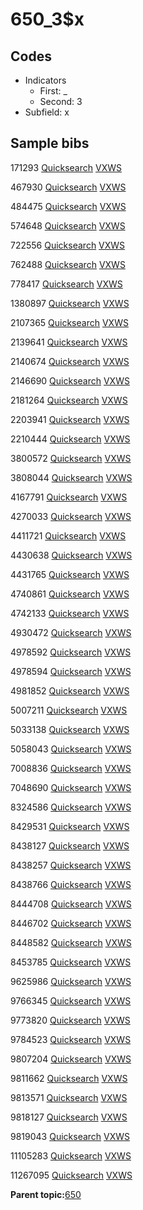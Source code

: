 # 650\_3$x

## Codes

-   Indicators
    -   First: \_
    -   Second: 3
-   Subfield: x

## Sample bibs

171293 [Quicksearch](https://search.library.yale.edu/catalog/171293) [VXWS](http://prodorbis.library.yale.edu:7014/vxws/GetHoldingsService?bibId=171293)

467930 [Quicksearch](https://search.library.yale.edu/catalog/467930) [VXWS](http://prodorbis.library.yale.edu:7014/vxws/GetHoldingsService?bibId=467930)

484475 [Quicksearch](https://search.library.yale.edu/catalog/484475) [VXWS](http://prodorbis.library.yale.edu:7014/vxws/GetHoldingsService?bibId=484475)

574648 [Quicksearch](https://search.library.yale.edu/catalog/574648) [VXWS](http://prodorbis.library.yale.edu:7014/vxws/GetHoldingsService?bibId=574648)

722556 [Quicksearch](https://search.library.yale.edu/catalog/722556) [VXWS](http://prodorbis.library.yale.edu:7014/vxws/GetHoldingsService?bibId=722556)

762488 [Quicksearch](https://search.library.yale.edu/catalog/762488) [VXWS](http://prodorbis.library.yale.edu:7014/vxws/GetHoldingsService?bibId=762488)

778417 [Quicksearch](https://search.library.yale.edu/catalog/778417) [VXWS](http://prodorbis.library.yale.edu:7014/vxws/GetHoldingsService?bibId=778417)

1380897 [Quicksearch](https://search.library.yale.edu/catalog/1380897) [VXWS](http://prodorbis.library.yale.edu:7014/vxws/GetHoldingsService?bibId=1380897)

2107365 [Quicksearch](https://search.library.yale.edu/catalog/2107365) [VXWS](http://prodorbis.library.yale.edu:7014/vxws/GetHoldingsService?bibId=2107365)

2139641 [Quicksearch](https://search.library.yale.edu/catalog/2139641) [VXWS](http://prodorbis.library.yale.edu:7014/vxws/GetHoldingsService?bibId=2139641)

2140674 [Quicksearch](https://search.library.yale.edu/catalog/2140674) [VXWS](http://prodorbis.library.yale.edu:7014/vxws/GetHoldingsService?bibId=2140674)

2146690 [Quicksearch](https://search.library.yale.edu/catalog/2146690) [VXWS](http://prodorbis.library.yale.edu:7014/vxws/GetHoldingsService?bibId=2146690)

2181264 [Quicksearch](https://search.library.yale.edu/catalog/2181264) [VXWS](http://prodorbis.library.yale.edu:7014/vxws/GetHoldingsService?bibId=2181264)

2203941 [Quicksearch](https://search.library.yale.edu/catalog/2203941) [VXWS](http://prodorbis.library.yale.edu:7014/vxws/GetHoldingsService?bibId=2203941)

2210444 [Quicksearch](https://search.library.yale.edu/catalog/2210444) [VXWS](http://prodorbis.library.yale.edu:7014/vxws/GetHoldingsService?bibId=2210444)

3800572 [Quicksearch](https://search.library.yale.edu/catalog/3800572) [VXWS](http://prodorbis.library.yale.edu:7014/vxws/GetHoldingsService?bibId=3800572)

3808044 [Quicksearch](https://search.library.yale.edu/catalog/3808044) [VXWS](http://prodorbis.library.yale.edu:7014/vxws/GetHoldingsService?bibId=3808044)

4167791 [Quicksearch](https://search.library.yale.edu/catalog/4167791) [VXWS](http://prodorbis.library.yale.edu:7014/vxws/GetHoldingsService?bibId=4167791)

4270033 [Quicksearch](https://search.library.yale.edu/catalog/4270033) [VXWS](http://prodorbis.library.yale.edu:7014/vxws/GetHoldingsService?bibId=4270033)

4411721 [Quicksearch](https://search.library.yale.edu/catalog/4411721) [VXWS](http://prodorbis.library.yale.edu:7014/vxws/GetHoldingsService?bibId=4411721)

4430638 [Quicksearch](https://search.library.yale.edu/catalog/4430638) [VXWS](http://prodorbis.library.yale.edu:7014/vxws/GetHoldingsService?bibId=4430638)

4431765 [Quicksearch](https://search.library.yale.edu/catalog/4431765) [VXWS](http://prodorbis.library.yale.edu:7014/vxws/GetHoldingsService?bibId=4431765)

4740861 [Quicksearch](https://search.library.yale.edu/catalog/4740861) [VXWS](http://prodorbis.library.yale.edu:7014/vxws/GetHoldingsService?bibId=4740861)

4742133 [Quicksearch](https://search.library.yale.edu/catalog/4742133) [VXWS](http://prodorbis.library.yale.edu:7014/vxws/GetHoldingsService?bibId=4742133)

4930472 [Quicksearch](https://search.library.yale.edu/catalog/4930472) [VXWS](http://prodorbis.library.yale.edu:7014/vxws/GetHoldingsService?bibId=4930472)

4978592 [Quicksearch](https://search.library.yale.edu/catalog/4978592) [VXWS](http://prodorbis.library.yale.edu:7014/vxws/GetHoldingsService?bibId=4978592)

4978594 [Quicksearch](https://search.library.yale.edu/catalog/4978594) [VXWS](http://prodorbis.library.yale.edu:7014/vxws/GetHoldingsService?bibId=4978594)

4981852 [Quicksearch](https://search.library.yale.edu/catalog/4981852) [VXWS](http://prodorbis.library.yale.edu:7014/vxws/GetHoldingsService?bibId=4981852)

5007211 [Quicksearch](https://search.library.yale.edu/catalog/5007211) [VXWS](http://prodorbis.library.yale.edu:7014/vxws/GetHoldingsService?bibId=5007211)

5033138 [Quicksearch](https://search.library.yale.edu/catalog/5033138) [VXWS](http://prodorbis.library.yale.edu:7014/vxws/GetHoldingsService?bibId=5033138)

5058043 [Quicksearch](https://search.library.yale.edu/catalog/5058043) [VXWS](http://prodorbis.library.yale.edu:7014/vxws/GetHoldingsService?bibId=5058043)

7008836 [Quicksearch](https://search.library.yale.edu/catalog/7008836) [VXWS](http://prodorbis.library.yale.edu:7014/vxws/GetHoldingsService?bibId=7008836)

7048690 [Quicksearch](https://search.library.yale.edu/catalog/7048690) [VXWS](http://prodorbis.library.yale.edu:7014/vxws/GetHoldingsService?bibId=7048690)

8324586 [Quicksearch](https://search.library.yale.edu/catalog/8324586) [VXWS](http://prodorbis.library.yale.edu:7014/vxws/GetHoldingsService?bibId=8324586)

8429531 [Quicksearch](https://search.library.yale.edu/catalog/8429531) [VXWS](http://prodorbis.library.yale.edu:7014/vxws/GetHoldingsService?bibId=8429531)

8438127 [Quicksearch](https://search.library.yale.edu/catalog/8438127) [VXWS](http://prodorbis.library.yale.edu:7014/vxws/GetHoldingsService?bibId=8438127)

8438257 [Quicksearch](https://search.library.yale.edu/catalog/8438257) [VXWS](http://prodorbis.library.yale.edu:7014/vxws/GetHoldingsService?bibId=8438257)

8438766 [Quicksearch](https://search.library.yale.edu/catalog/8438766) [VXWS](http://prodorbis.library.yale.edu:7014/vxws/GetHoldingsService?bibId=8438766)

8444708 [Quicksearch](https://search.library.yale.edu/catalog/8444708) [VXWS](http://prodorbis.library.yale.edu:7014/vxws/GetHoldingsService?bibId=8444708)

8446702 [Quicksearch](https://search.library.yale.edu/catalog/8446702) [VXWS](http://prodorbis.library.yale.edu:7014/vxws/GetHoldingsService?bibId=8446702)

8448582 [Quicksearch](https://search.library.yale.edu/catalog/8448582) [VXWS](http://prodorbis.library.yale.edu:7014/vxws/GetHoldingsService?bibId=8448582)

8453785 [Quicksearch](https://search.library.yale.edu/catalog/8453785) [VXWS](http://prodorbis.library.yale.edu:7014/vxws/GetHoldingsService?bibId=8453785)

9625986 [Quicksearch](https://search.library.yale.edu/catalog/9625986) [VXWS](http://prodorbis.library.yale.edu:7014/vxws/GetHoldingsService?bibId=9625986)

9766345 [Quicksearch](https://search.library.yale.edu/catalog/9766345) [VXWS](http://prodorbis.library.yale.edu:7014/vxws/GetHoldingsService?bibId=9766345)

9773820 [Quicksearch](https://search.library.yale.edu/catalog/9773820) [VXWS](http://prodorbis.library.yale.edu:7014/vxws/GetHoldingsService?bibId=9773820)

9784523 [Quicksearch](https://search.library.yale.edu/catalog/9784523) [VXWS](http://prodorbis.library.yale.edu:7014/vxws/GetHoldingsService?bibId=9784523)

9807204 [Quicksearch](https://search.library.yale.edu/catalog/9807204) [VXWS](http://prodorbis.library.yale.edu:7014/vxws/GetHoldingsService?bibId=9807204)

9811662 [Quicksearch](https://search.library.yale.edu/catalog/9811662) [VXWS](http://prodorbis.library.yale.edu:7014/vxws/GetHoldingsService?bibId=9811662)

9813571 [Quicksearch](https://search.library.yale.edu/catalog/9813571) [VXWS](http://prodorbis.library.yale.edu:7014/vxws/GetHoldingsService?bibId=9813571)

9818127 [Quicksearch](https://search.library.yale.edu/catalog/9818127) [VXWS](http://prodorbis.library.yale.edu:7014/vxws/GetHoldingsService?bibId=9818127)

9819043 [Quicksearch](https://search.library.yale.edu/catalog/9819043) [VXWS](http://prodorbis.library.yale.edu:7014/vxws/GetHoldingsService?bibId=9819043)

11105283 [Quicksearch](https://search.library.yale.edu/catalog/11105283) [VXWS](http://prodorbis.library.yale.edu:7014/vxws/GetHoldingsService?bibId=11105283)

11267095 [Quicksearch](https://search.library.yale.edu/catalog/11267095) [VXWS](http://prodorbis.library.yale.edu:7014/vxws/GetHoldingsService?bibId=11267095)

**Parent topic:**[650](../../tags/650/650.md)

